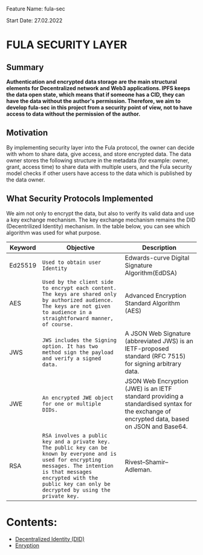 Feature Name: fula-sec

Start Date: 27.02.2022

# FULA SECURITY LAYER

## Summary
**Authentication and encrypted data storage are the main structural elements for Decentralized network and Web3 applications. IPFS keeps the data open state, which means that if someone has a CID, they can have the data without the author's permission. Therefore, we aim to develop fula-sec in this project from a security point of view, not to have access to data without the permission of the author.**

## Motivation

By implementing security layer into the Fula protocol, the owner can decide with whom to share data, give access, and store encrypted data. The data owner stores the following structure in the metadata (for example: owner, grant, access time) to share data with multiple users, and the Fula security model checks if other users have access to the data which is published by the data owner.


## What Security Protocols Implemented

We aim not only to encrypt the data, but also to verify its valid data and use a key exchange mechanism. The key exchange mechanism remains the DID (Decentrilized Identity) mechanism. In the table below, you can see which algorithm was used for what purpose.

|         Keyword       |           Objective               |   Description                         |
|----------------|-------------------------------|-----------------------------|
|Ed25519		 | `Used to obtain user Identity`  |Edwards-curve Digital Signature Algorithm(EdDSA)            |
|AES          |`Used by the client side to encrypt each content. The keys are shared only by authorized audience. The keys are not given to audience in a straightforward manner, of course.`            |Advanced Encryption Standard Algorithm (AES)           |
|JWS         |`JWS includes the Signing option. It has two method sign the payload and verify a signed data. `|A JSON Web Signature (abbreviated JWS) is an IETF-proposed standard (RFC 7515) for signing arbitrary data.|
|JWE         |`An encrypted JWE object for one or multiple DIDs.`|JSON Web Encryption (JWE) is an IETF standard providing a standardised syntax for the exchange of encrypted data, based on JSON and Base64.|
|RSA         |`RSA involves a public key and a private key. The public key can be known by everyone and is used for encrypting messages. The intention is that messages encrypted with the public key can only be decrypted by using the private key.`|Rivest–Shamir–Adleman.|


# Contents:

- [Decentralized Identity (DID)](./did.md)
- [Enryption](./encryption.md)